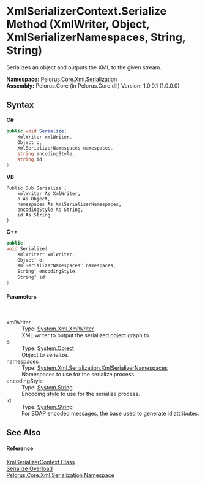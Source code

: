 # XmlSerializerContext.Serialize Method (XmlWriter, Object, XmlSerializerNamespaces, String, String)
 

Serializes an object and outputs the XML to the given stream.

**Namespace:**&nbsp;<a href="9052B9D6">Pelorus.Core.Xml.Serialization</a><br />**Assembly:**&nbsp;Pelorus.Core (in Pelorus.Core.dll) Version: 1.0.0.1 (1.0.0.0)

## Syntax

**C#**<br />
``` C#
public void Serialize(
	XmlWriter xmlWriter,
	Object o,
	XmlSerializerNamespaces namespaces,
	string encodingStyle,
	string id
)
```

**VB**<br />
``` VB
Public Sub Serialize ( 
	xmlWriter As XmlWriter,
	o As Object,
	namespaces As XmlSerializerNamespaces,
	encodingStyle As String,
	id As String
)
```

**C++**<br />
``` C++
public:
void Serialize(
	XmlWriter^ xmlWriter, 
	Object^ o, 
	XmlSerializerNamespaces^ namespaces, 
	String^ encodingStyle, 
	String^ id
)
```


#### Parameters
&nbsp;<dl><dt>xmlWriter</dt><dd>Type: <a href="http://msdn2.microsoft.com/en-us/library/5y8188ze" target="_blank">System.Xml.XmlWriter</a><br />XML writer to output the serialized object graph to.</dd><dt>o</dt><dd>Type: <a href="http://msdn2.microsoft.com/en-us/library/e5kfa45b" target="_blank">System.Object</a><br />Object to serialize.</dd><dt>namespaces</dt><dd>Type: <a href="http://msdn2.microsoft.com/en-us/library/8e2fsfb7" target="_blank">System.Xml.Serialization.XmlSerializerNamespaces</a><br />Namespaces to use for the serialize process.</dd><dt>encodingStyle</dt><dd>Type: <a href="http://msdn2.microsoft.com/en-us/library/s1wwdcbf" target="_blank">System.String</a><br />Encoding style to use for the serialize process.</dd><dt>id</dt><dd>Type: <a href="http://msdn2.microsoft.com/en-us/library/s1wwdcbf" target="_blank">System.String</a><br />For SOAP encoded messages, the base used to generate id attributes.</dd></dl>

## See Also


#### Reference
<a href="859B939D">XmlSerializerContext Class</a><br /><a href="A1B2A50E">Serialize Overload</a><br /><a href="9052B9D6">Pelorus.Core.Xml.Serialization Namespace</a><br />
